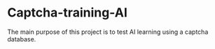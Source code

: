 # Captcha-training-AI
The main purpose of this project is to test AI learning using a captcha database.
